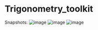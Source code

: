 # Trigonometry_toolkit
Snapshots:
![image](https://github.com/user-attachments/assets/244ebed5-4227-4402-ae79-5ac2ffbb7d41)
![image](https://github.com/user-attachments/assets/cf8f1d11-3c40-47c5-83ad-4ff76734ee72)
![image](https://github.com/user-attachments/assets/08f3f43f-69dd-4a7e-ad34-e9874b8d520e)
